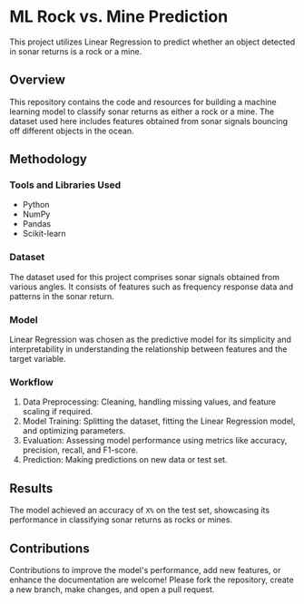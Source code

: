 # ML Rock vs. Mine Prediction

This project utilizes Linear Regression to predict whether an object detected in sonar returns is a rock or a mine.

## Overview

This repository contains the code and resources for building a machine learning model to classify sonar returns as either a rock or a mine. The dataset used here includes features obtained from sonar signals bouncing off different objects in the ocean.

## Methodology

### Tools and Libraries Used
- Python
- NumPy
- Pandas
- Scikit-learn

### Dataset
The dataset used for this project comprises sonar signals obtained from various angles. It consists of features such as frequency response data and patterns in the sonar return.

### Model
Linear Regression was chosen as the predictive model for its simplicity and interpretability in understanding the relationship between features and the target variable.

### Workflow
1. Data Preprocessing: Cleaning, handling missing values, and feature scaling if required.
2. Model Training: Splitting the dataset, fitting the Linear Regression model, and optimizing parameters.
3. Evaluation: Assessing model performance using metrics like accuracy, precision, recall, and F1-score.
4. Prediction: Making predictions on new data or test set.

## Results

The model achieved an accuracy of `X%` on the test set, showcasing its performance in classifying sonar returns as rocks or mines.

## Contributions
Contributions to improve the model's performance, add new features, or enhance the documentation are welcome! Please fork the repository, create a new branch, make changes, and open a pull request.


